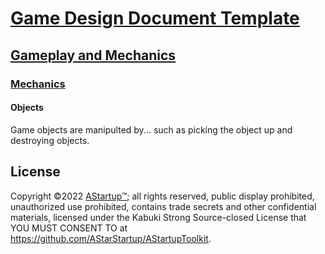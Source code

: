# [Game Design Document Template](../../)

## [Gameplay and  Mechanics](../)

### [Mechanics](./)

#### Objects

Game objects are manipulted by... such as picking the object up and destroying objects.


## License

Copyright ©2022 [AStartup™](https://astartup.net); all rights reserved, public display prohibited, unauthorized use prohibited, contains trade secrets and other confidential materials, licensed under the Kabuki Strong Source-closed License that YOU MUST CONSENT TO at <https://github.com/AStarStartup/AStartupToolkit>.
